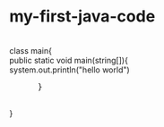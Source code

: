 # my-first-java-code
<br>
class main{
<br>
public static void main(string[]){
<br>
system.out.println("hello world")
<br>
    <pre>      }</pre>  
<br>
}
